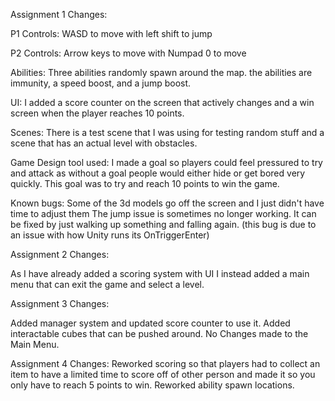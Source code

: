 Assignment 1 Changes:

P1 Controls:
WASD to move with left shift to jump

P2 Controls:
Arrow keys to move with Numpad 0 to move

Abilities:
Three abilities randomly spawn around the map. the abilities are immunity, a speed boost, and a jump boost.

UI:
I added a score counter on the screen that actively changes and a win screen when the player reaches 10 points.

Scenes:
There is a test scene that I was using for testing random stuff and a scene that has an actual level with obstacles.

Game Design tool used:
I made a goal so players could feel pressured to try and attack as without a goal people would either hide or get bored very quickly. This goal was to try and reach 10 points to win the game.

Known bugs:
Some of the 3d models go off the screen and I just didn't have time to adjust them
The jump issue is sometimes no longer working. It can be fixed by just walking up something and falling again. (this bug is due to an issue with how Unity runs its OnTriggerEnter)


Assignment 2 Changes:

As I have already added a scoring system with UI I instead added a main menu that can exit the game and select a level.

Assignment 3 Changes:

Added manager system and updated score counter to use it. Added interactable cubes that can be pushed around. No Changes made to the Main Menu.

Assignment 4 Changes:
Reworked scoring so that players had to collect an item to have a limited time to score off of other person and made it so you only have to reach 5 points to win. Reworked ability spawn locations.
